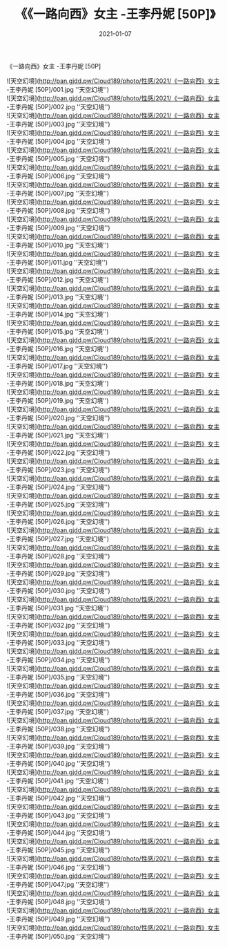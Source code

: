 ﻿---
layout: post
title:  《《一路向西》女主 -王李丹妮 [50P]》
date:   2021-01-07
img: http://pan.gjdd.pw/Cloud189/photo/性感/2021/《一路向西》女主 -王李丹妮 [50P]/000.jpg
categories: [美女, 性感, 泳衣]
---

《一路向西》女主 -王李丹妮 [50P]



![天空幻境](http://pan.gjdd.pw/Cloud189/photo/性感/2021/《一路向西》女主 -王李丹妮 [50P]/001.jpg ''天空幻境'') <br>
![天空幻境](http://pan.gjdd.pw/Cloud189/photo/性感/2021/《一路向西》女主 -王李丹妮 [50P]/002.jpg ''天空幻境'') <br>
![天空幻境](http://pan.gjdd.pw/Cloud189/photo/性感/2021/《一路向西》女主 -王李丹妮 [50P]/003.jpg ''天空幻境'') <br>
![天空幻境](http://pan.gjdd.pw/Cloud189/photo/性感/2021/《一路向西》女主 -王李丹妮 [50P]/004.jpg ''天空幻境'') <br>
![天空幻境](http://pan.gjdd.pw/Cloud189/photo/性感/2021/《一路向西》女主 -王李丹妮 [50P]/005.jpg ''天空幻境'') <br>
![天空幻境](http://pan.gjdd.pw/Cloud189/photo/性感/2021/《一路向西》女主 -王李丹妮 [50P]/006.jpg ''天空幻境'') <br>
![天空幻境](http://pan.gjdd.pw/Cloud189/photo/性感/2021/《一路向西》女主 -王李丹妮 [50P]/007.jpg ''天空幻境'') <br>
![天空幻境](http://pan.gjdd.pw/Cloud189/photo/性感/2021/《一路向西》女主 -王李丹妮 [50P]/008.jpg ''天空幻境'') <br>
![天空幻境](http://pan.gjdd.pw/Cloud189/photo/性感/2021/《一路向西》女主 -王李丹妮 [50P]/009.jpg ''天空幻境'') <br>
![天空幻境](http://pan.gjdd.pw/Cloud189/photo/性感/2021/《一路向西》女主 -王李丹妮 [50P]/010.jpg ''天空幻境'') <br>
![天空幻境](http://pan.gjdd.pw/Cloud189/photo/性感/2021/《一路向西》女主 -王李丹妮 [50P]/011.jpg ''天空幻境'') <br>
![天空幻境](http://pan.gjdd.pw/Cloud189/photo/性感/2021/《一路向西》女主 -王李丹妮 [50P]/012.jpg ''天空幻境'') <br>
![天空幻境](http://pan.gjdd.pw/Cloud189/photo/性感/2021/《一路向西》女主 -王李丹妮 [50P]/013.jpg ''天空幻境'') <br>
![天空幻境](http://pan.gjdd.pw/Cloud189/photo/性感/2021/《一路向西》女主 -王李丹妮 [50P]/014.jpg ''天空幻境'') <br>
![天空幻境](http://pan.gjdd.pw/Cloud189/photo/性感/2021/《一路向西》女主 -王李丹妮 [50P]/015.jpg ''天空幻境'') <br>
![天空幻境](http://pan.gjdd.pw/Cloud189/photo/性感/2021/《一路向西》女主 -王李丹妮 [50P]/016.jpg ''天空幻境'') <br>
![天空幻境](http://pan.gjdd.pw/Cloud189/photo/性感/2021/《一路向西》女主 -王李丹妮 [50P]/017.jpg ''天空幻境'') <br>
![天空幻境](http://pan.gjdd.pw/Cloud189/photo/性感/2021/《一路向西》女主 -王李丹妮 [50P]/018.jpg ''天空幻境'') <br>
![天空幻境](http://pan.gjdd.pw/Cloud189/photo/性感/2021/《一路向西》女主 -王李丹妮 [50P]/019.jpg ''天空幻境'') <br>
![天空幻境](http://pan.gjdd.pw/Cloud189/photo/性感/2021/《一路向西》女主 -王李丹妮 [50P]/020.jpg ''天空幻境'') <br>
![天空幻境](http://pan.gjdd.pw/Cloud189/photo/性感/2021/《一路向西》女主 -王李丹妮 [50P]/021.jpg ''天空幻境'') <br>
![天空幻境](http://pan.gjdd.pw/Cloud189/photo/性感/2021/《一路向西》女主 -王李丹妮 [50P]/022.jpg ''天空幻境'') <br>
![天空幻境](http://pan.gjdd.pw/Cloud189/photo/性感/2021/《一路向西》女主 -王李丹妮 [50P]/023.jpg ''天空幻境'') <br>
![天空幻境](http://pan.gjdd.pw/Cloud189/photo/性感/2021/《一路向西》女主 -王李丹妮 [50P]/024.jpg ''天空幻境'') <br>
![天空幻境](http://pan.gjdd.pw/Cloud189/photo/性感/2021/《一路向西》女主 -王李丹妮 [50P]/025.jpg ''天空幻境'') <br>
![天空幻境](http://pan.gjdd.pw/Cloud189/photo/性感/2021/《一路向西》女主 -王李丹妮 [50P]/026.jpg ''天空幻境'') <br>
![天空幻境](http://pan.gjdd.pw/Cloud189/photo/性感/2021/《一路向西》女主 -王李丹妮 [50P]/027.jpg ''天空幻境'') <br>
![天空幻境](http://pan.gjdd.pw/Cloud189/photo/性感/2021/《一路向西》女主 -王李丹妮 [50P]/028.jpg ''天空幻境'') <br>
![天空幻境](http://pan.gjdd.pw/Cloud189/photo/性感/2021/《一路向西》女主 -王李丹妮 [50P]/029.jpg ''天空幻境'') <br>
![天空幻境](http://pan.gjdd.pw/Cloud189/photo/性感/2021/《一路向西》女主 -王李丹妮 [50P]/030.jpg ''天空幻境'') <br>
![天空幻境](http://pan.gjdd.pw/Cloud189/photo/性感/2021/《一路向西》女主 -王李丹妮 [50P]/031.jpg ''天空幻境'') <br>
![天空幻境](http://pan.gjdd.pw/Cloud189/photo/性感/2021/《一路向西》女主 -王李丹妮 [50P]/032.jpg ''天空幻境'') <br>
![天空幻境](http://pan.gjdd.pw/Cloud189/photo/性感/2021/《一路向西》女主 -王李丹妮 [50P]/033.jpg ''天空幻境'') <br>
![天空幻境](http://pan.gjdd.pw/Cloud189/photo/性感/2021/《一路向西》女主 -王李丹妮 [50P]/034.jpg ''天空幻境'') <br>
![天空幻境](http://pan.gjdd.pw/Cloud189/photo/性感/2021/《一路向西》女主 -王李丹妮 [50P]/035.jpg ''天空幻境'') <br>
![天空幻境](http://pan.gjdd.pw/Cloud189/photo/性感/2021/《一路向西》女主 -王李丹妮 [50P]/036.jpg ''天空幻境'') <br>
![天空幻境](http://pan.gjdd.pw/Cloud189/photo/性感/2021/《一路向西》女主 -王李丹妮 [50P]/037.jpg ''天空幻境'') <br>
![天空幻境](http://pan.gjdd.pw/Cloud189/photo/性感/2021/《一路向西》女主 -王李丹妮 [50P]/038.jpg ''天空幻境'') <br>
![天空幻境](http://pan.gjdd.pw/Cloud189/photo/性感/2021/《一路向西》女主 -王李丹妮 [50P]/039.jpg ''天空幻境'') <br>
![天空幻境](http://pan.gjdd.pw/Cloud189/photo/性感/2021/《一路向西》女主 -王李丹妮 [50P]/040.jpg ''天空幻境'') <br>
![天空幻境](http://pan.gjdd.pw/Cloud189/photo/性感/2021/《一路向西》女主 -王李丹妮 [50P]/041.jpg ''天空幻境'') <br>
![天空幻境](http://pan.gjdd.pw/Cloud189/photo/性感/2021/《一路向西》女主 -王李丹妮 [50P]/042.jpg ''天空幻境'') <br>
![天空幻境](http://pan.gjdd.pw/Cloud189/photo/性感/2021/《一路向西》女主 -王李丹妮 [50P]/043.jpg ''天空幻境'') <br>
![天空幻境](http://pan.gjdd.pw/Cloud189/photo/性感/2021/《一路向西》女主 -王李丹妮 [50P]/044.jpg ''天空幻境'') <br>
![天空幻境](http://pan.gjdd.pw/Cloud189/photo/性感/2021/《一路向西》女主 -王李丹妮 [50P]/045.jpg ''天空幻境'') <br>
![天空幻境](http://pan.gjdd.pw/Cloud189/photo/性感/2021/《一路向西》女主 -王李丹妮 [50P]/046.jpg ''天空幻境'') <br>
![天空幻境](http://pan.gjdd.pw/Cloud189/photo/性感/2021/《一路向西》女主 -王李丹妮 [50P]/047.jpg ''天空幻境'') <br>
![天空幻境](http://pan.gjdd.pw/Cloud189/photo/性感/2021/《一路向西》女主 -王李丹妮 [50P]/048.jpg ''天空幻境'') <br>
![天空幻境](http://pan.gjdd.pw/Cloud189/photo/性感/2021/《一路向西》女主 -王李丹妮 [50P]/049.jpg ''天空幻境'') <br>
![天空幻境](http://pan.gjdd.pw/Cloud189/photo/性感/2021/《一路向西》女主 -王李丹妮 [50P]/050.jpg ''天空幻境'') <br>